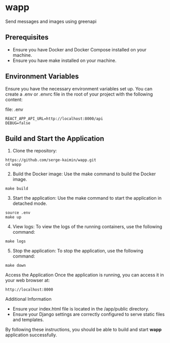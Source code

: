 # wapp

Send messages and images using greenapi

## Prerequisites

* Ensure you have Docker and Docker Compose installed on your machine.
* Ensure you have make installed on your machine.

## Environment Variables

Ensure you have the necessary environment variables set up. You can create a .env or .envrc file in the root of your project with the following content:

file: .env
```shell
REACT_APP_API_URL=http://localhost:8000/api
DEBUG=false
```

## Build and Start the Application

1) Clone the repository:

```shell
https://github.com/serge-kaimin/wapp.git
cd wapp
```

2) Build the Docker image: Use the make command to build the Docker image.

```shell
make build
```

3) Start the application: Use the make command to start the application in detached mode.

```shell
source .env
make up
```

4) View logs: To view the logs of the running containers, use the following command:

```shell
make logs
```

5) Stop the application: To stop the application, use the following command:

```shell
make down
```




Access the Application
Once the application is running, you can access it in your web browser at:

```text
http://localhost:8000
```

Additional Information
* Ensure your index.html file is located in the /app/public directory.
* Ensure your Django settings are correctly configured to serve static files and templates.

By following these instructions, you should be able to build and start **wapp** application successfully.